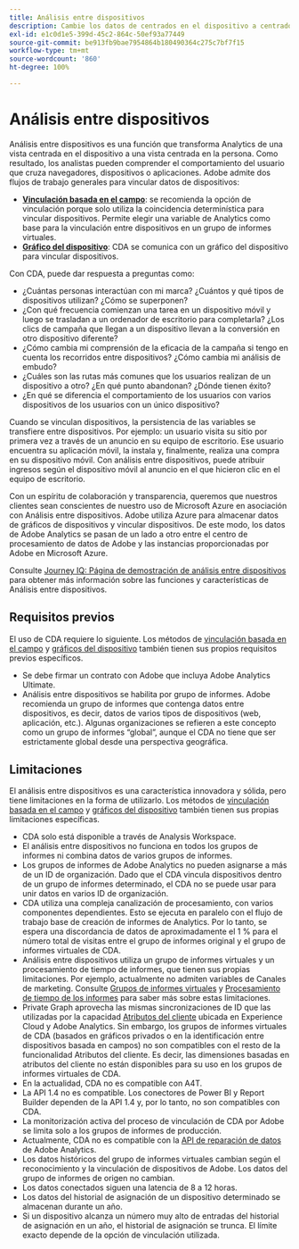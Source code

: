 ```yaml
---
title: Análisis entre dispositivos
description: Cambie los datos de centrados en el dispositivo a centrados en la persona mediante la vinculación de los datos del dispositivo.
exl-id: e1c0d1e5-399d-45c2-864c-50ef93a77449
source-git-commit: be913fb9bae7954864b180490364c275c7bf7f15
workflow-type: tm+mt
source-wordcount: '860'
ht-degree: 100%

---
```


# Análisis entre dispositivos

Análisis entre dispositivos es una función que transforma Analytics de una vista centrada en el dispositivo a una vista centrada en la persona. Como resultado, los analistas pueden comprender el comportamiento del usuario que cruza navegadores, dispositivos o aplicaciones. Adobe admite dos flujos de trabajo generales para vincular datos de dispositivos:

* [**Vinculación basada en el campo**](field-based-stitching.md): se recomienda la opción de vinculación porque solo utiliza la coincidencia determinística para vincular dispositivos.
Permite elegir una variable de Analytics como base para la vinculación entre dispositivos en un grupo de informes virtuales.
* [**Gráfico del dispositivo**](device-graph.md): CDA se comunica con un gráfico del dispositivo para vincular dispositivos.

Con CDA, puede dar respuesta a preguntas como:

* ¿Cuántas personas interactúan con mi marca? ¿Cuántos y qué tipos de dispositivos utilizan? ¿Cómo se superponen?
* ¿Con qué frecuencia comienzan una tarea en un dispositivo móvil y luego se trasladan a un ordenador de escritorio para completarla? ¿Los clics de campaña que llegan a un dispositivo llevan a la conversión en otro dispositivo diferente?
* ¿Cómo cambia mi comprensión de la eficacia de la campaña si tengo en cuenta los recorridos entre dispositivos? ¿Cómo cambia mi análisis de embudo?
* ¿Cuáles son las rutas más comunes que los usuarios realizan de un dispositivo a otro? ¿En qué punto abandonan? ¿Dónde tienen éxito?
* ¿En qué se diferencia el comportamiento de los usuarios con varios dispositivos de los usuarios con un único dispositivo?

Cuando se vinculan dispositivos, la persistencia de las variables se transfiere entre dispositivos. Por ejemplo: un usuario visita su sitio por primera vez a través de un anuncio en su equipo de escritorio. Ese usuario encuentra su aplicación móvil, la instala y, finalmente, realiza una compra en su dispositivo móvil. Con análisis entre dispositivos, puede atribuir ingresos según el dispositivo móvil al anuncio en el que hicieron clic en el equipo de escritorio.

Con un espíritu de colaboración y transparencia, queremos que nuestros clientes sean conscientes de nuestro uso de Microsoft Azure en asociación con Análisis entre dispositivos. Adobe utiliza Azure para almacenar datos de gráficos de dispositivos y vincular dispositivos. De este modo, los datos de Adobe Analytics se pasan de un lado a otro entre el centro de procesamiento de datos de Adobe y las instancias proporcionadas por Adobe en Microsoft Azure.

Consulte [Journey IQ: Página de demostración de análisis entre dispositivos](https://adobe.ly/aacda) para obtener más información sobre las funciones y características de Análisis entre dispositivos.

## Requisitos previos

El uso de CDA requiere lo siguiente. Los métodos de [vinculación basada en el campo](field-based-stitching.md) y [gráficos del dispositivo](device-graph.md) también tienen sus propios requisitos previos específicos.

* Se debe firmar un contrato con Adobe que incluya Adobe Analytics Ultimate.
* Análisis entre dispositivos se habilita por grupo de informes. Adobe recomienda un grupo de informes que contenga datos entre dispositivos, es decir, datos de varios tipos de dispositivos (web, aplicación, etc.). Algunas organizaciones se refieren a este concepto como un grupo de informes “global”, aunque el CDA no tiene que ser estrictamente global desde una perspectiva geográfica.

## Limitaciones

El análisis entre dispositivos es una característica innovadora y sólida, pero tiene limitaciones en la forma de utilizarlo. Los métodos de [vinculación basada en el campo](field-based-stitching.md) y [gráficos del dispositivo](device-graph.md) también tienen sus propias limitaciones específicas.

* CDA solo está disponible a través de Analysis Workspace.
* El análisis entre dispositivos no funciona en todos los grupos de informes ni combina datos de varios grupos de informes.
* Los grupos de informes de Adobe Analytics no pueden asignarse a más de un ID de organización. Dado que el CDA vincula dispositivos dentro de un grupo de informes determinado, el CDA no se puede usar para unir datos en varios ID de organización.
* CDA utiliza una compleja canalización de procesamiento, con varios componentes dependientes. Esto se ejecuta en paralelo con el flujo de trabajo base de creación de informes de Analytics. Por lo tanto, se espera una discordancia de datos de aproximadamente el 1 % para el número total de visitas entre el grupo de informes original y el grupo de informes virtuales de CDA.
* Análisis entre dispositivos utiliza un grupo de informes virtuales y un procesamiento de tiempo de informes, que tienen sus propias limitaciones. Por ejemplo, actualmente no admiten variables de Canales de marketing. Consulte [Grupos de informes virtuales](https://experienceleague.adobe.com/docs/analytics/components/virtual-report-suites/vrs-about.html?lang=es) y [Procesamiento de tiempo de los informes](https://experienceleague.adobe.com/docs/analytics/components/virtual-report-suites/vrs-report-time-processing.html?lang=es) para saber más sobre estas limitaciones.
* Private Graph aprovecha las mismas sincronizaciones de ID que las utilizadas por la capacidad [Atributos del cliente](https://experienceleague.adobe.com/docs/core-services/interface/services/customer-attributes/attributes.html?lang=es) ubicada en Experience Cloud y Adobe Analytics. Sin embargo, los grupos de informes virtuales de CDA (basados en gráficos privados o en la identificación entre dispositivos basada en campos) no son compatibles con el resto de la funcionalidad Atributos del cliente. Es decir, las dimensiones basadas en atributos del cliente no están disponibles para su uso en los grupos de informes virtuales de CDA.
* En la actualidad, CDA no es compatible con A4T.
* La API 1.4 no es compatible. Los conectores de Power BI y Report Builder dependen de la API 1.4 y, por lo tanto, no son compatibles con CDA.
* La monitorización activa del proceso de vinculación de CDA por Adobe se limita solo a los grupos de informes de producción.
* Actualmente, CDA no es compatible con la [API de reparación de datos](https://www.adobe.io/apis/experiencecloud/analytics/docs.html#!AdobeDocs/analytics-2.0-apis/master/data-repair.md) de Adobe Analytics.
* Los datos históricos del grupo de informes virtuales cambian según el reconocimiento y la vinculación de dispositivos de Adobe. Los datos del grupo de informes de origen no cambian.
* Los datos conectados siguen una latencia de 8 a 12 horas.
* Los datos del historial de asignación de un dispositivo determinado se almacenan durante un año.
* Si un dispositivo alcanza un número muy alto de entradas del historial de asignación en un año, el historial de asignación se trunca. El límite exacto depende de la opción de vinculación utilizada.
